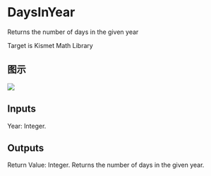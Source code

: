 # DaysInYear

Returns the number of days in the given year

Target is Kismet Math Library

## 图示

![]($-20221218-19490661.png)

## Inputs

Year: Integer.  

## Outputs

Return Value: Integer. Returns the number of days in the given year.

